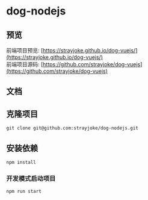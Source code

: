 # dog-nodejs

## 预览
前端项目预览: [https://strayjoke.github.io/dog-vuejs/](https://strayjoke.github.io/dog-vuejs/)    
前端项目源码: [https://github.com/strayjoke/dog-vuejs](https://github.com/strayjoke/dog-vuejs)

## 文档

## 克隆项目
```
git clone git@github.com:strayjoke/dog-nodejs.git
```

## 安装依赖
```
npm install
```

### 开发模式启动项目
```
npm run start
```

